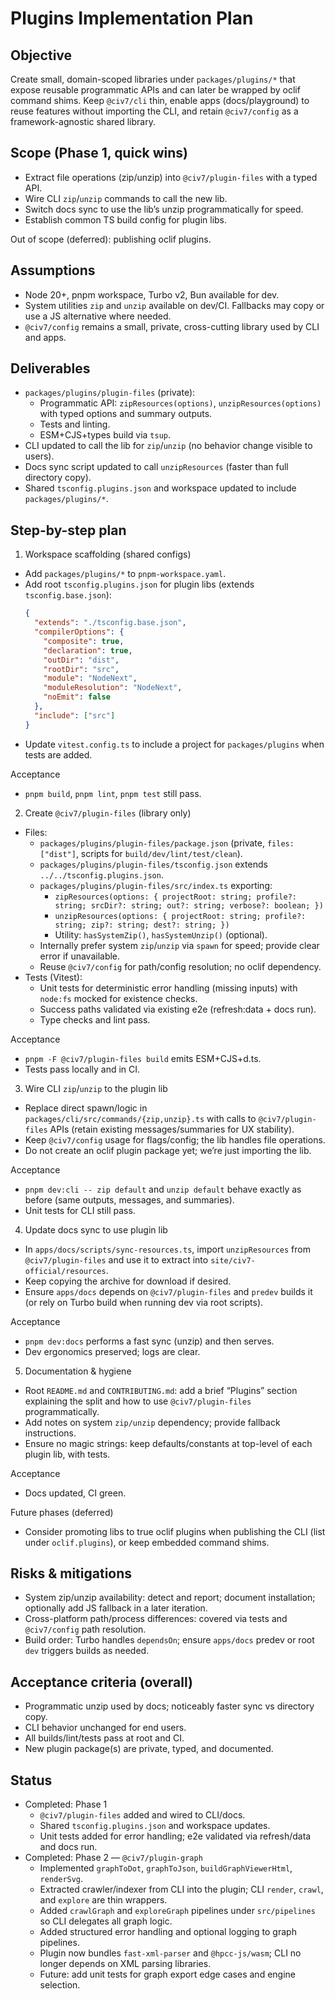 # Plugins Implementation Plan

## Objective
Create small, domain-scoped libraries under `packages/plugins/*` that expose reusable programmatic APIs and can later be wrapped by oclif command shims. Keep `@civ7/cli` thin, enable apps (docs/playground) to reuse features without importing the CLI, and retain `@civ7/config` as a framework-agnostic shared library.

## Scope (Phase 1, quick wins)
- Extract file operations (zip/unzip) into `@civ7/plugin-files` with a typed API.
- Wire CLI `zip`/`unzip` commands to call the new lib.
- Switch docs sync to use the lib’s unzip programmatically for speed.
- Establish common TS build config for plugin libs.

Out of scope (deferred): publishing oclif plugins.

## Assumptions
- Node 20+, pnpm workspace, Turbo v2, Bun available for dev.
- System utilities `zip` and `unzip` available on dev/CI. Fallbacks may copy or use a JS alternative where needed.
- `@civ7/config` remains a small, private, cross-cutting library used by CLI and apps.

## Deliverables
- `packages/plugins/plugin-files` (private):
  - Programmatic API: `zipResources(options)`, `unzipResources(options)` with typed options and summary outputs.
  - Tests and linting.
  - ESM+CJS+types build via `tsup`.
- CLI updated to call the lib for `zip`/`unzip` (no behavior change visible to users).
- Docs sync script updated to call `unzipResources` (faster than full directory copy).
- Shared `tsconfig.plugins.json` and workspace updated to include `packages/plugins/*`.

## Step-by-step plan

1) Workspace scaffolding (shared configs)
- Add `packages/plugins/*` to `pnpm-workspace.yaml`.
- Add root `tsconfig.plugins.json` for plugin libs (extends `tsconfig.base.json`):
  ```json
  {
    "extends": "./tsconfig.base.json",
    "compilerOptions": {
      "composite": true,
      "declaration": true,
      "outDir": "dist",
      "rootDir": "src",
      "module": "NodeNext",
      "moduleResolution": "NodeNext",
      "noEmit": false
    },
    "include": ["src"]
  }
  ```
- Update `vitest.config.ts` to include a project for `packages/plugins` when tests are added.

Acceptance
- `pnpm build`, `pnpm lint`, `pnpm test` still pass.

2) Create `@civ7/plugin-files` (library only)
- Files:
  - `packages/plugins/plugin-files/package.json` (private, `files: ["dist"]`, scripts for `build/dev/lint/test/clean`).
  - `packages/plugins/plugin-files/tsconfig.json` extends `../../tsconfig.plugins.json`.
  - `packages/plugins/plugin-files/src/index.ts` exporting:
    - `zipResources(options: { projectRoot: string; profile?: string; srcDir?: string; out?: string; verbose?: boolean; })`
    - `unzipResources(options: { projectRoot: string; profile?: string; zip?: string; dest?: string; })`
    - Utility: `hasSystemZip()`, `hasSystemUnzip()` (optional).
  - Internally prefer system `zip`/`unzip` via `spawn` for speed; provide clear error if unavailable.
  - Reuse `@civ7/config` for path/config resolution; no oclif dependency.
- Tests (Vitest):
  - Unit tests for deterministic error handling (missing inputs) with `node:fs` mocked for existence checks.
  - Success paths validated via existing e2e (refresh:data + docs run).
  - Type checks and lint pass.

Acceptance
- `pnpm -F @civ7/plugin-files build` emits ESM+CJS+d.ts.
- Tests pass locally and in CI.

3) Wire CLI `zip`/`unzip` to the plugin lib
- Replace direct spawn/logic in `packages/cli/src/commands/{zip,unzip}.ts` with calls to `@civ7/plugin-files` APIs (retain existing messages/summaries for UX stability).
- Keep `@civ7/config` usage for flags/config; the lib handles file operations.
- Do not create an oclif plugin package yet; we’re just importing the lib.

Acceptance
- `pnpm dev:cli -- zip default` and `unzip default` behave exactly as before (same outputs, messages, and summaries).
- Unit tests for CLI still pass.

4) Update docs sync to use plugin lib
- In `apps/docs/scripts/sync-resources.ts`, import `unzipResources` from `@civ7/plugin-files` and use it to extract into `site/civ7-official/resources`.
- Keep copying the archive for download if desired.
- Ensure `apps/docs` depends on `@civ7/plugin-files` and `predev` builds it (or rely on Turbo build when running dev via root scripts).

Acceptance
- `pnpm dev:docs` performs a fast sync (unzip) and then serves.
- Dev ergonomics preserved; logs are clear.

5) Documentation & hygiene
- Root `README.md` and `CONTRIBUTING.md`: add a brief “Plugins” section explaining the split and how to use `@civ7/plugin-files` programmatically.
- Add notes on system `zip/unzip` dependency; provide fallback instructions.
- Ensure no magic strings: keep defaults/constants at top-level of each plugin lib, with tests.

Acceptance
- Docs updated, CI green.

Future phases (deferred)
- Consider promoting libs to true oclif plugins when publishing the CLI (list under `oclif.plugins`), or keep embedded command shims.

## Risks & mitigations
- System zip/unzip availability: detect and report; document installation; optionally add JS fallback in a later iteration.
- Cross-platform path/process differences: covered via tests and `@civ7/config` path resolution.
- Build order: Turbo handles `dependsOn`; ensure `apps/docs` predev or root `dev` triggers builds as needed.

## Acceptance criteria (overall)
- Programmatic unzip used by docs; noticeably faster sync vs directory copy.
- CLI behavior unchanged for end users.
- All builds/lint/tests pass at root and CI.
- New plugin package(s) are private, typed, and documented.

## Status
- Completed: Phase 1
  - `@civ7/plugin-files` added and wired to CLI/docs.
  - Shared `tsconfig.plugins.json` and workspace updates.
  - Unit tests added for error handling; e2e validated via refresh/data and docs run.
- Completed: Phase 2 — `@civ7/plugin-graph`
  - Implemented `graphToDot`, `graphToJson`, `buildGraphViewerHtml`, `renderSvg`.
  - Extracted crawler/indexer from CLI into the plugin; CLI `render`, `crawl`, and `explore` are thin wrappers.
  - Added `crawlGraph` and `exploreGraph` pipelines under `src/pipelines` so CLI delegates all graph logic.
  - Added structured error handling and optional logging to graph pipelines.
  - Plugin now bundles `fast-xml-parser` and `@hpcc-js/wasm`; CLI no longer depends on XML parsing libraries.
  - Future: add unit tests for graph export edge cases and engine selection.
